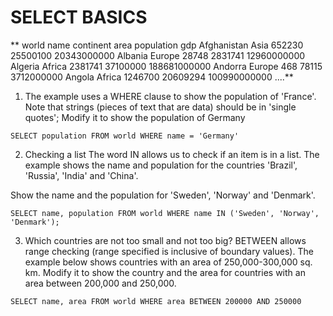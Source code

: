 #                          SELECT BASICS         
**             world
name	continent	area	population	gdp
Afghanistan	Asia	652230	25500100	20343000000
Albania	Europe	28748	2831741	12960000000
Algeria	Africa	2381741	37100000	188681000000
Andorra	Europe	468	78115	3712000000
Angola	Africa	1246700	20609294	100990000000
....**

1. The example uses a WHERE clause to show the population of 'France'. Note that 
    strings (pieces of text that are data) should be in 'single quotes';
    Modify it to show the population of Germany

`SELECT population FROM world WHERE name = 'Germany'`

2. Checking a list The word IN allows us to check if an item is in a list. 
The example shows the name and population for the countries 'Brazil', 'Russia', 'India' and 'China'.

Show the name and the population for 'Sweden', 'Norway' and 'Denmark'.

`SELECT name, population FROM world WHERE name IN ('Sweden', 'Norway', 'Denmark');`

3. Which countries are not too small and not too big? BETWEEN allows range checking 
(range specified is inclusive of boundary values). The example below shows countries 
with an area of 250,000-300,000 sq. km. Modify it to show the country and the area for 
countries with an area between 200,000 and 250,000.

`SELECT name, area FROM world WHERE area BETWEEN 200000 AND 250000`
